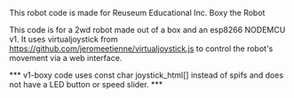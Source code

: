 This robot code is made for Reuseum Educational Inc. Boxy the Robot

This code is for a 2wd robot made out of a box and an esp8266 NODEMCU v1. It uses virtualjoystick from https://github.com/jeromeetienne/virtualjoystick.js to control the robot's movement via a web interface.

*** v1-boxy code uses const char joystick_html[] instead of spifs and does not have a LED button or speed slider. ***
